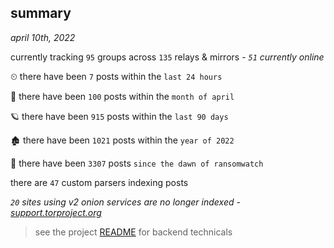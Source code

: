 
## summary
_april 10th, 2022_

currently tracking `95` groups across `135` relays & mirrors - _`51` currently online_

⏲ there have been `7` posts within the `last 24 hours`

🦈 there have been `100` posts within the `month of april`

🪐 there have been `915` posts within the `last 90 days`

🏚 there have been `1021` posts within the `year of 2022`

🦕 there have been `3307` posts `since the dawn of ransomwatch`

there are `47` custom parsers indexing posts

_`20` sites using v2 onion services are no longer indexed - [support.torproject.org](https://support.torproject.org/onionservices/v2-deprecation/)_

> see the project [README](https://github.com/thetanz/ransomwatch#ransomwatch--) for backend technicals
